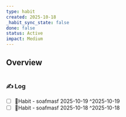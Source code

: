 ```yaml
---
type: habit
created: 2025-10-18
_habit_sync_state: false
done: false
status: Active
impact: Medium
---
```


## Overview
```wishmap-habit-monthly
```

### ✍️ Log

- [ ] 🔄Habit - soafmasf 2025-10-19 ^2025-10-19
- [ ] 🔄Habit - soafmasf 2025-10-18 ^2025-10-18
